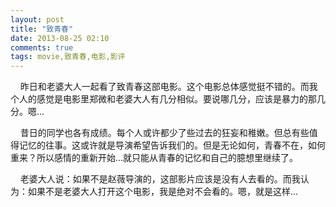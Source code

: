 ```yaml
---
layout: post
title: "致青春"
date: 2013-08-25 02:10
comments: true
tags: movie,致青春,电影,影评 
---
```


 &nbsp;&nbsp;&nbsp;&nbsp;昨日和老婆大人一起看了致青春这部电影。这个电影总体感觉挺不错的。而我个人的感觉是电影里郑微和老婆大人有几分相似。要说哪几分，应该是暴力的那几分。嗯...  

 &nbsp;&nbsp;&nbsp;&nbsp;昔日的同学也各有成绩。每个人或许都少了些过去的狂妄和稚嫩。但总有些值得记忆的往事。这或许就是导演希望告诉我们的。但是无论如何，青春不在，如何重来？所以感情的重新开始...就只能从青春的记忆和自己的臆想里继续了。   
 
 &nbsp;&nbsp;&nbsp;&nbsp;老婆大人说：如果不是赵薇导演的，这部影片应该是没有人去看的。而我认为：如果不是老婆大人打开这个电影，我是绝对不会看的。嗯，就是这样...
